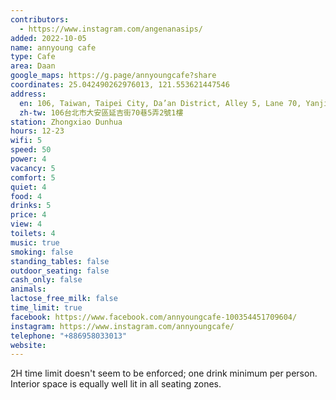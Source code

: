 ```yaml
---
contributors:
  - https://www.instagram.com/angenanasips/
added: 2022-10-05
name: annyoung cafe
type: Cafe
area: Daan
google_maps: https://g.page/annyoungcafe?share
coordinates: 25.042490262976013, 121.553621447546
address:
  en: 106, Taiwan, Taipei City, Da’an District, Alley 5, Lane 70, Yanji St, 2號1樓
  zh-tw: 106台北市大安區延吉街70巷5弄2號1樓
station: Zhongxiao Dunhua
hours: 12-23
wifi: 5
speed: 50
power: 4
vacancy: 5
comfort: 5
quiet: 4
food: 4
drinks: 5
price: 4
view: 4
toilets: 4
music: true
smoking: false
standing_tables: false
outdoor_seating: false
cash_only: false
animals: 
lactose_free_milk: false
time_limit: true
facebook: https://www.facebook.com/annyoungcafe-100354451709604/
instagram: https://www.instagram.com/annyoungcafe/
telephone: "+886958033013"
website: 
---
```


2H time limit doesn't seem to be enforced; one drink minimum per person. Interior space is equally well lit in all seating zones.